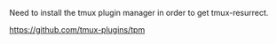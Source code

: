 Need to install the tmux plugin manager in order to get tmux-resurrect.

https://github.com/tmux-plugins/tpm

